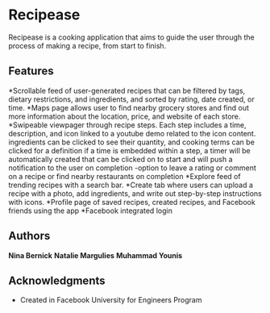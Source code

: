 # Recipease

Recipease is a cooking application that aims to guide the user through the process of making a recipe, from start to finish.

## Features

*Scrollable feed of user-generated recipes that can be filtered by tags, dietary restrictions, and ingredients, and sorted by rating, date created, or time.
*Maps page allows user to find nearby grocery stores and find out more information about the location, price, and website of each store.
*Swipeable viewpager through recipe steps. Each step includes a time, description, and icon linked to a youtube demo related to the icon content.
  ingredients can be clicked to see their quantity, and cooking terms can be clicked for a definition
  if a time is embedded within a step, a timer will be automatically created that can be clicked on to start and will push a notification to the user on completion
  -option to leave a rating or comment on a recipe or find nearby restaurants on completion
*Explore feed of trending recipes with a search bar.
*Create tab where users can upload a recipe with a photo, add ingredients, and write out step-by-step instructions with icons.
*Profile page of saved recipes, created recipes, and Facebook friends using the app
*Facebook integrated login


## Authors

**Nina Bernick** 
**Natalie Margulies**
**Muhammad Younis**

## Acknowledgments

* Created in Facebook University for Engineers Program
